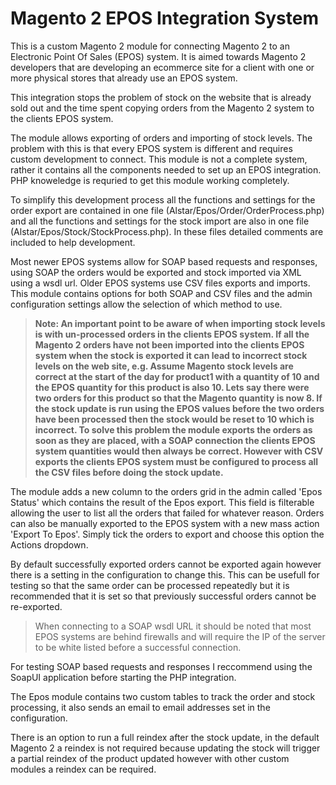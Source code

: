 # Magento 2 EPOS Integration System

This is a custom Magento 2 module for connecting Magento 2 to an Electronic Point Of Sales (EPOS) system. It is aimed towards Magento 2 developers that are developing an ecommerce site for a client with one or more physical stores that already use an EPOS system.

This integration stops the problem of stock on the website that is already sold out and the time spent copying orders from the Magento 2 system to the clients EPOS system.

The module allows exporting of orders and importing of stock levels. The problem with this is that every EPOS system is different and requires custom development to connect. This module is not a complete system, rather it contains all the components needed to set up an EPOS integration. PHP knoweledge is requried to get this module working completely.

To simplify this development process all the functions and settings for the order export are contained in one file (Alstar/Epos/Order/OrderProcess.php) and all the functions and settings for the stock import are also in one file (Alstar/Epos/Stock/StockProcess.php). In these files detailed comments are included to help development.

Most newer EPOS systems allow for SOAP based requests and responses, using SOAP the orders would be exported and stock imported via XML using a wsdl url. Older EPOS systems use CSV files exports and imports. This module contains options for both SOAP and CSV files and the admin configuration settings allow the selection of which method to use.

> **Note: An important point to be aware of when importing stock levels is with un-processed orders in the clients EPOS system. If all the Magento 2 orders have not been imported into the clients EPOS system when the stock is exported it can lead to incorrect stock levels on the web site, e.g. Assume Magento stock levels are correct at the start of the day for product1 with a quantity of 10 and the EPOS quantity for this product is also 10. Lets say there were two orders for this product so that the Magento quantity is now 8. If the stock update is run using the EPOS values before the two orders have been processed then the stock would be reset to 10 which is incorrect. To solve this problem the module exports the orders as soon as they are placed, with a SOAP connection the clients EPOS system quantities would then always be correct. However with CSV exports the clients EPOS system must be configured to process all the CSV files before doing the stock update.**

The module adds a new column to the orders grid in the admin called 'Epos Status' which contains the result of the Epos export. This field is filterable allowing the user to list all the orders that failed for whatever reason. Orders can also be manually exported to the EPOS system with a new mass action 'Export To Epos'. Simply tick the orders to export and choose this option the Actions dropdown.

By default successfully exported orders cannot be exported again however there is a setting in the configuration to change this. This can be usefull for testing so that the same order can be processed repeatedly but it is recommended that it is set so that previously successful orders cannot be re-exported.

> When connecting to a SOAP wsdl URL it should be noted that most EPOS systems are behind firewalls and will require the IP of the server to be white listed before a successful connection.

For testing SOAP based requests and responses I reccommend using the SoapUI application before starting the PHP integration.

The Epos module contains two custom tables to track the order and stock processing, it also sends an email to email addresses set in the configuration.

There is an option to run a full reindex after the stock update, in the default Magento 2 a reindex is not required because updating the stock will trigger a partial reindex of the product updated however with other custom modules a reindex can be required. 





